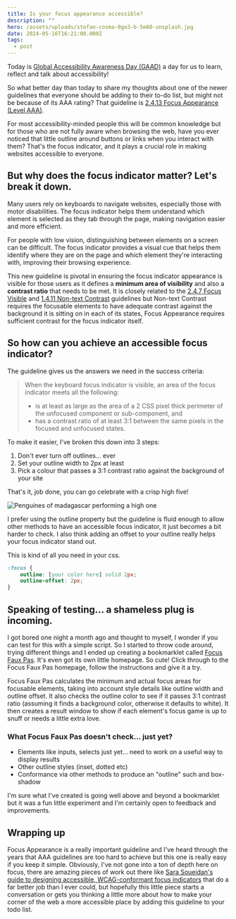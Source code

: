 ```yaml
---
title: Is your focus appearance accessible?
description: ""
hero: /assets/uploads/stefan-cosma-0go3-b-5m80-unsplash.jpg
date: 2024-05-16T16:21:00.000Z
tags:
  - post
---
```

Today is [Global Accessibility Awareness Day (GAAD)](https://accessibility.day/) a day for us to learn, reflect and talk about accessibility!

So what better day than today to share my thoughts about one of the newer guidelines that everyone should be adding to their to-do list, but might not be because of its AAA rating? That guideline is [2.4.13 Focus Appearance (Level AAA)](https://www.w3.org/WAI/WCAG22/Understanding/focus-appearance.html).

For most accessibility-minded people this will be common knowledge but for those who are not fully aware when browsing the web, have you ever noticed that little outline around buttons or links when you interact with them? That's the focus indicator, and it plays a crucial role in making websites accessible to everyone.

## But why does the focus indicator matter? Let's break it down.

Many users rely on keyboards to navigate websites, especially those with motor disabilities. The focus indicator helps them understand which element is selected as they tab through the page, making navigation easier and more efficient.

For people with low vision, distinguishing between elements on a screen can be difficult. The focus indicator provides a visual cue that helps them identify where they are on the page and which element they're interacting with, improving their browsing experience.

This new guideline is pivotal in ensuring the focus indicator appearance is visible for those users as it defines a **minimum area of visibility** and also a **contrast ratio** that needs to be met. It is closely related to the [2.4.7 Focus Visible](https://www.w3.org/WAI/WCAG22/Understanding/focus-visible.html) and [1.4.11 Non-text Contrast](https://www.w3.org/WAI/WCAG22/Understanding/non-text-contrast.html) guidelines but Non-text Contrast requires the focusable elements to have adequate contrast against the background it is sitting on in each of its states, Focus Appearance requires sufficient contrast for the focus indicator itself.

## So how can you achieve an accessible focus indicator?

The guideline gives us the answers we need in the success criteria:

> When the keyboard focus indicator is visible, an area of the focus indicator meets all the following:
>
> * is at least as large as the area of a 2 CSS pixel thick perimeter of the unfocused component or sub-component, and
> * has a contrast ratio of at least 3:1 between the same pixels in the focused and unfocused states.

To make it easier, I've broken this down into 3 steps:

1. Don't ever turn off outlines... ever
2. Set your outline width to 2px at least
3. Pick a colour that passes a 3:1 contrast ratio against the background of your site

That's it, job done, you can go celebrate with a crisp high five!

![Penguines of madagascar performing a high one](/assets/uploads/1687520159124.gif)

I prefer using the outline property but the guideline is fluid enough to allow other methods to have an accessible focus indicator, it just becomes a bit harder to check. I also think adding an offset to your outline really helps your focus indicator stand out. 

This is kind of all you need in your css.

```css
:focus {
    outline: [your color here] solid 2px;
    outline-offset: 2px;
}
```

## Speaking of testing... a shameless plug is incoming.

I got bored one night a month ago and thought to myself, I wonder if you can test for this with a simple script. So I started to throw code around, trying different things and I ended up creating a bookmarklet called [Focus Faux Pas](https://seanelliott86.github.io/focus-faux-pas/). It's even got its own little homepage. So cute! Click through to the Focus Faux Pas homepage, follow the instructions and give it a try.

Focus Faux Pas calculates the minimum and actual focus areas for focusable elements, taking into account style details like outline width and outline offset. It also checks the outline color to see if it passes 3:1 contrast ratio (assuming it finds a background color, otherwise it defaults to white). It then creates a result window to show if each element's focus game is up to snuff or needs a little extra love. 

### What Focus Faux Pas doesn't check... just yet?

* Elements like inputs, selects just yet... need to work on a useful way to display results
* Other outline styles (inset, dotted etc)
* Conformance via other methods to produce an "outline" such and box-shadow

I'm sure what I've created is going well above and beyond a bookmarklet but it was a fun little experiment and I'm certainly open to feedback and improvements.

## Wrapping up

Focus Appearance is a really important guideline and I've heard through the years that AAA guidelines are too hard to achieve but this one is really easy if you keep it simple. Obviously, I've not gone into a ton of depth here on focus, there are amazing pieces of work out there like [Sara Soueidan's guide to designing accessible, WCAG-conformant focus indicators](https://www.sarasoueidan.com/blog/focus-indicators/) that do a far better job than I ever could, but hopefully this little piece starts a conversation or gets you thinking a little more about how to make your corner of the web a more accessible place by adding this guideline to your todo list.